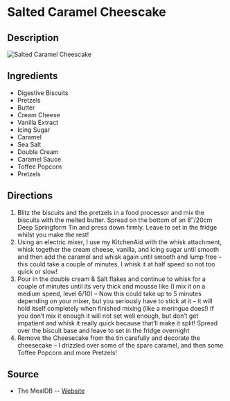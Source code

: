 # Salted Caramel Cheescake

## Description
![Salted Caramel Cheescake](https://www.themealdb.com/images/media/meals/xqrwyr1511133646.jpg "Salted Caramel Cheescake")

## Ingredients
- Digestive Biscuits
- Pretzels
- Butter
- Cream Cheese
- Vanilla Extract
- Icing Sugar
- Caramel
- Sea Salt
- Double Cream
- Caramel Sauce
- Toffee Popcorn
- Pretzels

## Directions
1. Blitz the biscuits and the pretzels in a food processor and mix the biscuits with the melted butter. Spread on the bottom of an 8″/20cm Deep Springform Tin and press down firmly. Leave to set in the fridge whilst you make the rest!
2. Using an electric mixer, I use my KitchenAid with the whisk attachment, whisk together the cream cheese, vanilla, and icing sugar until smooth and then add the caramel and whisk again until smooth and lump free – this could take a couple of minutes, I whisk it at half speed so not too quick or slow!
3. Pour in the double cream & Salt flakes and continue to whisk for a couple of minutes until its very thick and mousse like (I mix it on a medium speed, level 6/10) – Now this could take up to 5 minutes depending on your mixer, but you seriously have to stick at it – it will hold itself completely when finished mixing (like a meringue does!) If you don’t mix it enough it will not set well enough, but don’t get impatient and whisk it really quick because that’ll make it split! Spread over the biscuit base and leave to set in the fridge overnight
4. Remove the Cheesecake from the tin carefully and decorate the cheesecake – I drizzled over some of the spare caramel, and then some Toffee Popcorn and more Pretzels!

## Source

- The MealDB -- [Website](https://themealdb.com/)
